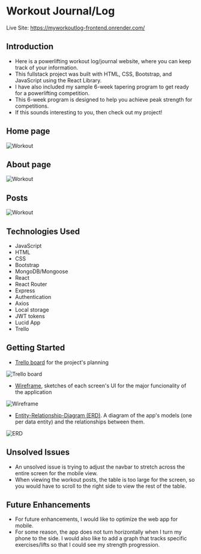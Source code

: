 # Workout Journal/Log

Live Site: https://myworkoutlog-frontend.onrender.com/

## Introduction

- Here is a powerlifting workout log/journal website, where you can keep track of your information. 
- This fullstack project was built with HTML, CSS, Bootstrap, and JavaScript using the React Library. 
- I have also included my sample 6-week tapering program to get ready for a powerlifting competition. 
- This 6-week program is designed to help you achieve peak strength for competitions. 
- If this sounds interesting to you, then check out my project!

## Home page

![Workout](https://res.cloudinary.com/ddl0mgnds/image/upload/v1680715224/workout/home_ev2aii.jpg)

## About page

![Workout](https://res.cloudinary.com/ddl0mgnds/image/upload/v1680715224/workout/about1_spzakx.jpg)

## Posts

![Workout](https://res.cloudinary.com/ddl0mgnds/image/upload/v1680715223/workout/posts1_feqxat.jpg)

## Technologies Used

- JavaScript
- HTML
- CSS
- Bootstrap
- MongoDB/Mongoose
- React
- React Router
- Express
- Authentication
- Axios
- Local storage
- JWT tokens
- Lucid App
- Trello

## Getting Started

- [Trello board](https://trello.com/invite/b/C6HonRzK/ATTI2dba90d40b2b4cf3fd344bbd15d3f31608073DF5/fs-workout-log) for the project's planning

![Trello board](https://res.cloudinary.com/ddl0mgnds/image/upload/v1680717430/workout/trello_zefh76.jpg)

- [Wireframe](https://lucid.app/lucidchart/a2a2b62a-d19a-495e-ad43-28136ad5dc91/edit?invitationId=inv_398f6ad8-7c33-4790-a97a-554c4a3f3959&page=0_0#), sketches of each screen's UI for the major funcionality of the application

![Wireframe](https://res.cloudinary.com/ddl0mgnds/image/upload/v1680717430/workout/wireframe_vjpdhs.jpg)

- [Entity-Relationship-Diagram (ERD)](https://lucid.app/lucidchart/9687927b-ddae-4c27-9754-b9c16f4a3305/edit?page=0_0&invitationId=inv_efc94f68-efd1-4c90-b622-78f4e17d0ffa#). A diagram of the app's models (one per data entity) and the relationships between them.

![ERD](https://res.cloudinary.com/ddl0mgnds/image/upload/v1680717430/workout/erd_fwyynr.jpg)

## Unsolved Issues

- An unsolved issue is trying to adjust the navbar to stretch across the entire screen for the mobile view. 
- When viewing the workout posts, the table is too large for the screen, so you would have to scroll to the right side to view the rest of the table.

## Future Enhancements

- For future enhancements, I would like to optimize the web app for mobile. 
- For some reason, the app does not turn horizontally when I turn my phone to the side. I would also like to add a graph that tracks specific exercises/lifts so that I could see my strength progression.
